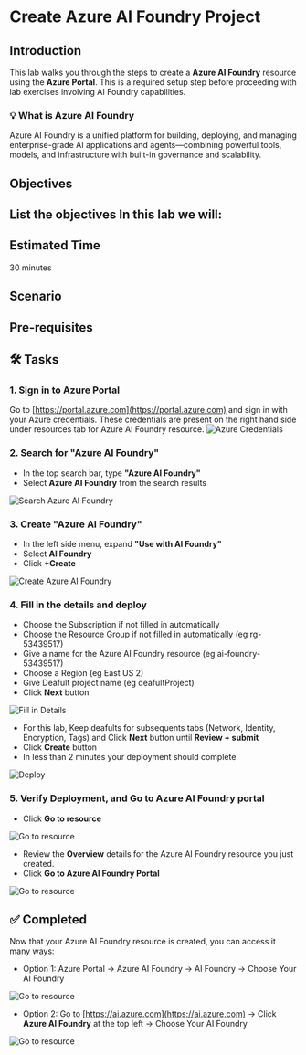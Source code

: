 # Create Azure AI Foundry Project

## Introduction 

This lab walks you through the steps to create a **Azure AI Foundry** resource using the **Azure Portal**. This is a required setup step before proceeding with lab exercises involving AI Foundry capabilities.

### 💡 What is Azure AI Foundry
Azure AI Foundry is a unified platform for building, deploying, and managing enterprise-grade AI applications and agents—combining powerful tools, models, and infrastructure with built-in governance and scalability.

## Objectives 
 List the objectives
In this lab we will:
-	


## Estimated Time 

30 minutes 

## Scenario


## Pre-requisites

## 🛠️ Tasks

### 1. Sign in to Azure Portal

Go to [https://portal.azure.com](https://portal.azure.com) and sign in with your Azure credentials. These credentials are present on the right hand side under resources tab for Azure AI Foundry resource.
![Azure Credentials](images/azurecredentials.png)



### 2. Search for "Azure AI Foundry"

- In the top search bar, type **"Azure AI Foundry"**
- Select **Azure AI Foundry** from the search results

![Search Azure AI Foundry](images/search_ai_foundry.png)

### 3. Create "Azure AI Foundry"

- In the left side menu, expand **"Use with AI Foundry"**
- Select **AI Foundry**
- Click **+Create**

![Create Azure AI Foundry](images/ai_foundry_create.png)

### 4. Fill in the details and deploy

- Choose the Subscription if not filled in automatically
- Choose the Resource Group if not filled in automatically (eg rg-53439517)
- Give a name for the Azure AI Foundry resource (eg ai-foundry-53439517)
- Choose a Region (eg East US 2)
- Give Deafult project name (eg deafultProject)
- Click **Next** button

![Fill in Details](images/fill_in_details_for_ai_foundry_resource.png)


- For this lab, Keep deafults for subsequents tabs (Network, Identity, Encryption, Tags) and Click **Next** button until **Review + submit**
- Click **Create** button
- In less than 2 minutes your deployment should complete

![Deploy](images/deployaifoundryresource.png)


### 5. Verify Deployment, and Go to Azure AI Foundry portal

- Click **Go to resource**

![Go to resource](images/aifoundrydeployed.png)
  
- Review the **Overview** details for the Azure AI Foundry resource you just created.
- Click **Go to Azure AI Foundry Portal**

![Go to resource](images/aifoundryportal.png)


## ✅ Completed

Now that your Azure AI Foundry resource is created, you can access it many ways:
- Option 1: Azure Portal -> Azure AI Foundry -> AI Foundry -> Choose Your AI Foundry

![Go to resource](images/aifoundryfromazureportal.png)

- Option 2: Go to [https://ai.azure.com](https://ai.azure.com) -> Click **Azure AI Foundry** at the top left -> Choose Your AI Foundry

![Go to resource](images/aifoundryfromaifoundryportal.png)


